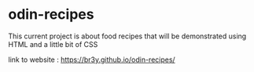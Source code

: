 # odin-recipes

<!-- Nov 22, 2022 : 9:40 -->
This current project is about food recipes that will be demonstrated using HTML and a little bit of CSS

link to website : https://br3y.github.io/odin-recipes/
